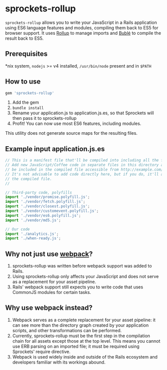 # sprockets-rollup

`sprockets-rollup` allows you to write your JavaScript in a Rails application using ES6 language features and modules, compiling them back to ES5 for browser support.
It uses [Rollup](https://github.com/rollup/rollup) to manage imports and [Bublé](https://gitlab.com/Rich-Harris/buble) to compile the result back to ES5.

## Prerequisites

*nix system, `nodejs` >= v4  installed, `/usr/bin/node` present and in `$PATH`

## How to use

```rb
gem 'sprockets-rollup'
```

1. Add the gem
2. `bundle install`
3. Rename your application.js to application.js.es, so that Sprockets will then pass it to sprockets-rollup
4. Profit! You can now use most ES6 features, including modules.

This utility does not generate source maps for the resulting files.

## Example input application.js.es
```js
// This is a manifest file that'll be compiled into including all the files listed below.
// Add new JavaScript/Coffee code in separate files in this directory and they'll automatically
// be included in the compiled file accessible from http://example.com/assets/application.js
// It's not advisable to add code directly here, but if you do, it'll appear at the bottom of the
// the compiled file.
//

// Third-party code, polyfills
import './vendor/promise.polyfill.js';
import './vendor/fetch.polyfill.js';
import './vendor/closest.polyfill.js';
import './vendor/customevent.polyfill.js';
import './vendor/es6.polyfill.js';
import './vendor/md5.js';

// Our code
import './analytics.js';
import './when-ready.js';
```

## Why not just use [webpack](http://weblog.rubyonrails.org/2017/2/23/Rails-5-1-beta1/)?

1. sprockets-rollup was written before webpack support was added to Rails.
2. Using sprockets-rollup only affects your JavaScript and does not serve as a replacement for your asset pipeline.
3. Rails' webpack support still expects you to write code that uses CommonJS modules for certain tasks.

## Why use webpack instead?

1. Webpack serves as a complete replacement for your asset pipeline: it can see more than the directory graph created by your application scripts, and other transformations can be performed.
2. Currently, sprockets-rollup must be the first step in the compilation chain for all assets except those at the top level. This means you cannot use ERB parsing on an imported file; it must be required using Sprockets' require directive.
3. Webpack is used widely inside and outside of the Rails ecosystem and developers familiar with its workings abound.
